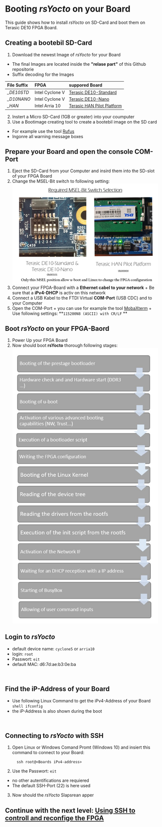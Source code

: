 # Booting *rsYocto* on your Board
This guide shows how to install *rsYocto* on SD-Card and boot them on Terasic DE10 FPGA Board. 

## Creating a bootebil SD-Card 
1. Download the newest Image of *rsYocto* for your Board
  + The final Images are located inside the **"relase part"** of this Github repositorie
  + Suffix decoding for the Images 
  
  | File Suffix | FPGA | suppored Board
  |:--|:--|:--|
  | *_DE10STD* | Intel Cyclone V | [Terasic DE10-Standard](https://www.terasic.com.tw/cgi-bin/page/archive.pl?Language=English&CategoryNo=167&No=1081)
  | *_D10NANO* | Intel Cyclone V | [Terasic DE10-Nano](https://www.terasic.com.tw/cgi-bin/page/archive.pl?Language=English&CategoryNo=167&No=1046)
  | *_HAN* | Intel Arria 10 | [Terasic HAN Pilot Platform](https://www.terasic.com.tw/cgi-bin/page/archive.pl?Language=English&CategoryNo=228&No=1133)
 2. Instert a Micro SD-Card (1GB or greater) into your coumputer  
 3. Use a Bootimage creating tool to create a bootebil image on the SD card
  + For example use the tool [Rufus](https://rufus.ie/) 
  + Ingonre all warning message boxes
  
  ## Prepare your Board and open the console COM-Port
  1. Eject the SD-Card from your Computer and insird them into the SD-slot of your FPGA Board
  2. Change the MSEL-Bit switch to following setting: 
   ![Alt text](requiredMSEL.jpg?raw=true "Required MSEL-Bit Switch Selection")
  3. Connect your FPGA-Board with a **Ethernet cabel to your network**
    + Be sure that a **iPv4-DHCP** is activ on this network 
  4. Connect a USB Kabel to the FTDI Virtual **COM-Port** (USB CDC) and to your Computer
  5. Open the COM-Port
    + you can use for example the tool [MobaXterm](https://mobaxterm.mobatek.net/)
    + Use following settings: **`115200N8 (ASCII) with CR/LF` **
    
## Boot *rsYocto* on your FPGA-Baord
  1. Power Up your FPGA Board
  2. Now should boot **rsYocto** thorough following stages:
     ![Alt text](BootingStep.jpg?raw=true "Boot steps of rsYocto")
  
## Login to *rsYocto*
* default device name: `cyclone5` or `arria10` 
* login: `root`
* Passwort:  `eit`
* default MAC: d6:7d:ae:b3:0e:ba
 <br>
 
 ## Find the iP-Address of your Board
 * Use following Linux Command to get the iPv4-Address of your Board
 ``shell
  ifconfig
 `` 
 * the iP-Address is also shown during the boot
 <br>
 
## Connecting to *rsYocto* with SSH
1. Open Linux or Windows Comand Promt (Windows 10) and insiert this command to connect to your Board:
    ```
      ssh root@<Boards iPv4-address>
    ```
2. Use the Passwort: `eit`
  * no other autentifications are requiered
  * The default SSH-Port (22) is here used 
3. Now should the *rsYocto* Slapsrean apper

 ## Continue with the next level: [Using SSH to controll and reconfige the FPGA](2_SSH_FPGA.md)
